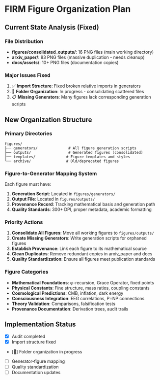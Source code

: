 # FIRM Figure Organization Plan

## Current State Analysis (Fixed)

### File Distribution
- **figures/consolidated_outputs/**: 16 PNG files (main working directory)
- **arxiv_paper/**: 83 PNG files (massive duplication - needs cleanup)
- **docs/assets/**: 10+ PNG files (documentation copies)

### Major Issues Fixed
1. ✅ **Import Structure**: Fixed broken relative imports in generators
2. 🔄 **Folder Organization**: In progress - consolidating scattered files
3. 📋 **Missing Generators**: Many figures lack corresponding generation scripts

## New Organization Structure

### Primary Directories
```
figures/
├── generators/              # All figure generation scripts
├── outputs/                 # Generated figures (consolidated)
├── templates/              # Figure templates and styles
└── archive/                # Old/deprecated figures
```

### Figure-to-Generator Mapping System
Each figure must have:
1. **Generation Script**: Located in `figures/generators/`
2. **Output File**: Located in `figures/outputs/`
3. **Provenance Record**: Tracking mathematical basis and generation path
4. **Quality Standards**: 300+ DPI, proper metadata, academic formatting

### Priority Actions
1. **Consolidate All Figures**: Move all working figures to `figures/outputs/`
2. **Create Missing Generators**: Write generation scripts for orphaned figures
3. **Establish Provenance**: Link each figure to its mathematical source
4. **Clean Duplicates**: Remove redundant copies in arxiv_paper and docs
5. **Quality Standardization**: Ensure all figures meet publication standards

### Figure Categories
- **Mathematical Foundations**: φ-recursion, Grace Operator, fixed points
- **Physical Constants**: Fine structure, mass ratios, coupling constants  
- **Cosmological Predictions**: CMB, inflation, dark energy
- **Consciousness Integration**: EEG correlations, P=NP connections
- **Theory Validation**: Comparisons, falsification tests
- **Provenance Documentation**: Derivation trees, audit trails

## Implementation Status
- [x] Audit completed
- [x] Import structure fixed
- [🔄] Folder organization in progress
- [ ] Generator-figure mapping
- [ ] Quality standardization
- [ ] Documentation updates
